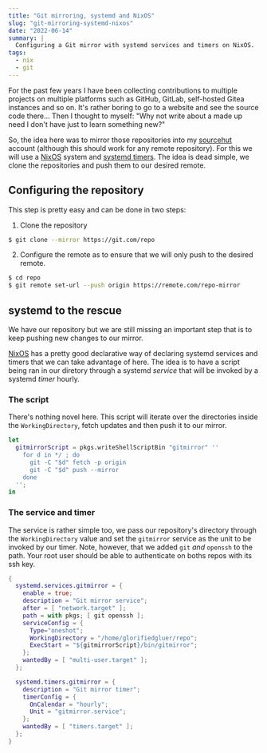 ```yaml
---
title: "Git mirroring, systemd and NixOS"
slug: "git-mirroring-systemd-nixos"
date: "2022-06-14"
summary: |
  Configuring a Git mirror with systemd services and timers on NixOS.
tags:
  - nix
  - git
---
```

For the past few years I have been collecting contributions to multiple projects
on multiple platforms such as GitHub, GitLab, self-hosted Gitea instances and so
on. It's rather boring to go to a website and see the source code there... Then
I thought to myself: "Why not write about a made up need I don't have just to
learn something new?"

So, the idea here was to mirror those repositories into my [sourcehut][]
account (although this should work for any remote repository). For this we will
use a [NixOS][] system and [systemd timers][systemd timer]. The idea is dead
simple, we clone the repositories and push them to our desired remote.

## Configuring the repository

This step is pretty easy and can be done in two steps:

1. Clone the repository

```bash
$ git clone --mirror https://git.com/repo
```

2. Configure the remote as to ensure that we will only push to the desired
remote.

```sh
$ cd repo
$ git remote set-url --push origin https://remote.com/repo-mirror
```

## systemd to the rescue

We have our repository but we are still missing an important step that is to
keep pushing new changes to our mirror. 

[NixOS][] has a pretty good declarative way of declaring systemd services and
timers that we can take advantage of here. The idea is to have a script being
ran in our diretory through a systemd *service* that will be invoked by a
systemd *timer* hourly.

### The script

There's nothing novel here. This script will iterate over the directories inside
the `WorkingDirectory`, fetch updates and then push it to our mirror.

```nix
let
  gitmirrorScript = pkgs.writeShellScriptBin "gitmirror" ''
    for d in */ ; do
      git -C "$d" fetch -p origin
      git -C "$d" push --mirror
    done
  '';
in
```

### The service and timer

The service is rather simple too, we pass our repository's directory through the
`WorkingDirectory` value and set the `gitmirror` service as the unit to be
invoked by our timer. Note, however, that we added `git` _and_ `openssh` to the
path. Your root user should be able to authenticate on boths repos with its ssh
key.

```nix
{
  systemd.services.gitmirror = {
    enable = true;
    description = "Git mirror service";
    after = [ "network.target" ];
    path = with pkgs; [ git openssh ];
    serviceConfig = {
      Type="oneshot";
      WorkingDirectory = "/home/glorifiedgluer/repo";
      ExecStart = "${gitmirrorScript}/bin/gitmirror";
    };
    wantedBy = [ "multi-user.target" ];
  };

  systemd.timers.gitmirror = {
    description = "Git mirror timer";
    timerConfig = {
      OnCalendar = "hourly";
      Unit = "gitmirror.service";
    };
    wantedBy = [ "timers.target" ];
  };
}
```

[sourcehut]: https://sourcehut.org
[nixos]: https://nixos.org
[systemd timer]: https://www.freedesktop.org/software/systemd/man/systemd.timer.html
